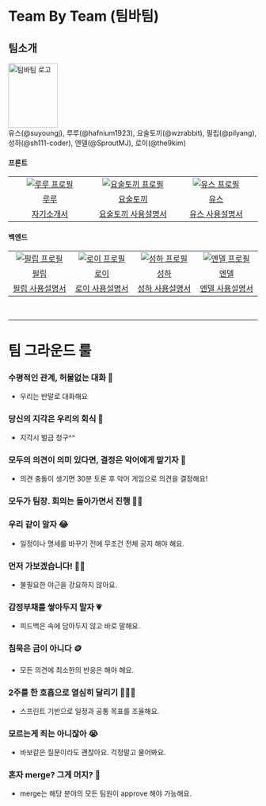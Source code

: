 # Team By Team (팀바팀)

## 팀소개
<img src="https://github.com/woowacourse-teams/2023-team-by-team/assets/79538610/86692466-b065-45b7-84d8-f6c679acc4fe" alt="팀바팀 로고" width="100" height="130"/>
<br/>
유스(@suyoungj), 루루(@hafnium1923), 요술토끼(@wzrabbit), 필립(@pilyang), 성하(@sh111-coder), 엔델(@SproutMJ), 로이(@the9kim)




#### 프론트
<table>
  <tr>
    <td align="center" width="180px">
      <a href="https://github.com/hafnium1923" target="_blank">
        <img src="https://avatars.githubusercontent.com/u/79538610?v=4" alt="루루 프로필" />
      </a>
    </td>
    <td align="center" width="180px">
      <a href="https://github.com/wzrabbit" target="_blank">
        <img src="https://avatars.githubusercontent.com/u/87642422?v=4" alt="요술토끼 프로필" />
      </a>
    </td>
    <td align="center" width="180px">
      <a href="https://github.com/suyoungj" target="_blank">
        <img src="https://avatars.githubusercontent.com/u/19235163?v=4" alt="유스 프로필" />
      </a>
    </td>
  </tr>
  <tr>
    <td align="center">
      <a href="https://github.com/uk960214" target="_blank">
        루루
      </a>
    </td>
     <td align="center">
      <a href="https://github.com/wzrabbit" target="_blank">
       요술토끼
      </a>
    </td> 
     <td align="center">
      <a href="https://github.com/suyoungj" target="_blank">
       유스
      </a>
  </tr>
<tr>
    <td align="center">
      <a href="/workspaces/push-test/루루.md" target="_blank">
        자기소개서
      </a>
    </td>
     <td align="center">
      <a href="https://docs.google.com/presentation/d/1PyUXbBHg4OMcGC2ikqIDsVyvlXBWNEIGabtXs7q6bd0/edit?usp=sharing" target="_blank">
       요술토끼 
사용설명서
      </a>
    </td> 
     <td align="center">
      <a href="https://docs.google.com/presentation/d/1kq297vpcasO_6Ky_QbYhvHhLmB1WGjFscIMH0_L_23A/edit?usp=sharing" target="_blank">
       유스 사용설명서
      </a>
  </tr>
</table>

#### 백엔드
<table>
  <tr>
    <td align="center" width="180px">
      <a href="https://github.com/pilyang" target="_blank">
        <img src="https://avatars.githubusercontent.com/u/30036534?v=4" alt="필립 프로필" />
      </a>
    </td>
    <td align="center" width="180px">
      <a href="https://github.com/the9kim" target="_blank">
        <img src="https://avatars.githubusercontent.com/u/96895686?v=4" alt="로이 프로필" />
      </a>
    </td>
    <td align="center" width="180px">
      <a href="https://github.com/sh111-coder" target="_blank">
        <img src="https://avatars.githubusercontent.com/u/95729738?v=4" alt="성하 프로필" />
      </a>
    </td>
    <td align="center" width="180px">
      <a href="https://github.com/SproutMJ" target="_blank">
        <img src="https://avatars.githubusercontent.com/u/86831441?v=4" alt="엔델 프로필" />
      </a>
    </td>
  </tr>
  <tr>
    <td align="center">
      <a href="https://github.com/uk960214" target="_blank">
        필립
      </a>
    </td>
     <td align="center">
      <a href="https://github.com/the9kim/push-test/blob/Roy/Roy.md" target="_blank">
       로이
      </a>
    </td> 
     <td align="center">
      <a href="https://github.com/suyoungj" target="_blank">
       성하
      </a>
     <td align="center">
      <a href="https://github.com/suyoungj" target="_blank">
       엔델
      </a>
  </tr>
<tr>
    <td align="center">
      <a href="./philip.md" target="_blank">
        필립 사용설명서
      </a>
    </td>
     <td align="center">
      <a href="https://docs.google.com/presentation/d/12NFsKg90BxDBgUMP8CP_EfJ6MCTcGf2zGI7K7C4jqRY/edit#slide=id.g25461392ae8_0_55" target="_blank">
       로이 사용설명서
      </a>
    </td> 
     <td align="center">
      <a href="https://docs.google.com/presentation/d/1dp9jDEbdD3JN2SlkownT8PNhsq-6IOlTA7-5F00nY1A/edit?usp=sharing" target="_blank">
       성하 사용설명서
      </a>
     <td align="center">
      <a href="https://docs.google.com/presentation/d/1VS9-uz5Eap6xbOq0BNx2aPu-cQhdOmW43NddqxnI_DE/edit?usp=sharing" target="_blank">
       엔델 사용설명서
      </a>
  </tr>
</table>
<br />

---
# 팀 그라운드 룰

### 수평적인 관계, 허물없는 대화 💬

- 우리는 반말로 대화해요

### 당신의 지각은 우리의 회식 💸

- 지각시 벌금 청구^^

### 모두의 의견이 의미 있다면, 결정은 악어에게 맡기자 🐊

- 의견 충돌이 생기면 30분 토론 후 악어 게임으로 의견을 결정해요!

### 모두가 팀장. 회의는 돌아가면서 진행 🧑‍🏫

### 우리 같이 알자 😂

- 일정이나 명세를 바꾸기 전에 무조건 전체 공지 해야 해요.

### 먼저 가보겠습니다! 👋🏻

- 불필요한 야근을 강요하지 않아요.

### 감정부채를 쌓아두지 말자 💗

- 피드백은 속에 담아두지 않고 바로 말해요.

### 침묵은 금이 아니다 🪙

- 모든 의견에 최소한의 반응은 해야 해요.

### 2주를 한 호흡으로 열심히 달리기 🏃🏻‍♂️

- 스프린트 기반으로 일정과 공통 목표를 조율해요.

### 모르는게 죄는 아니잖아 😭

- 바보같은 질문이라도 괜찮아요. 걱정말고 물어봐요.

### 혼자 merge? 그게 머지? 🤔

- merge는 해당 분야의 모든 팀원이 approve 해야 가능해요.
